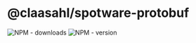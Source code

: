 # @claasahl/spotware-protobuf

![NPM - downloads](https://img.shields.io/npm/dw/@claasahl/spotware-protobuf.svg)
![NPM - version](https://img.shields.io/npm/v/@claasahl/spotware-protobuf.svg)
